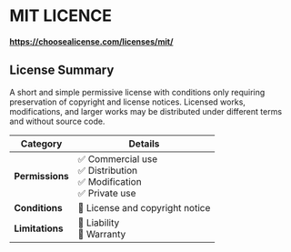 # MIT LICENCE
#### https://choosealicense.com/licenses/mit/

## License Summary
A short and simple permissive license with conditions only requiring preservation of copyright and license notices. Licensed works, modifications, and larger works may be distributed under different terms and without source code.

| **Category**     | **Details**                                                                 |
|------------------|------------------------------------------------------------------------------|
| **Permissions**  | ✅ Commercial use<br>✅ Distribution<br>✅ Modification<br>✅ Private use |
| **Conditions**   | 🔵 License and copyright notice                                              |
| **Limitations**  | 🔴 Liability<br>🔴 Warranty        
